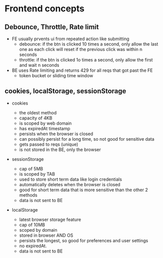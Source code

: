 # Frontend concepts

## Debounce, Throttle, Rate limit

- FE usually prvents ui from repeated action like submitting
  - debounce: if the btn is clicked 10 times a second, only allow the last one as
    each click will reset if the previous click was within n seconds
  - throttle: if the btn is clicked 1o times a second, only allow the first
    and wait n seconds
- BE uses Rate limiting and returns 429 for all reqs that got past the FE
  - token bucket or sliding time window

## cookies, localStorage, sessionStorage

- cookies

  - the oldest method
  - capacity of 4KB
  - is scoped by web domain
  - has expiredAt timestamp
  - persists when the browser is closed
  - can possibly persist for a long time, so not good for sensitive data
  - gets passed to reqs (unique)
  - is not stored in the BE, only the browser

- sessionStorage

  - cap of 5MB
  - is scoped by TAB
  - used to store short term data like login credentials
  - automatically deletes when the browser is closed
  - good for short term data that is more sensitive than the other 2 methods
  - data is not sent to BE

- localStorage

  - latest browser storage feature
  - cap of 10MB
  - scoped by domain
  - stored in browser AND OS
  - persists the longest, so good for preferences and user settings
  - no expiredAt.
  - data is not sent to BE
